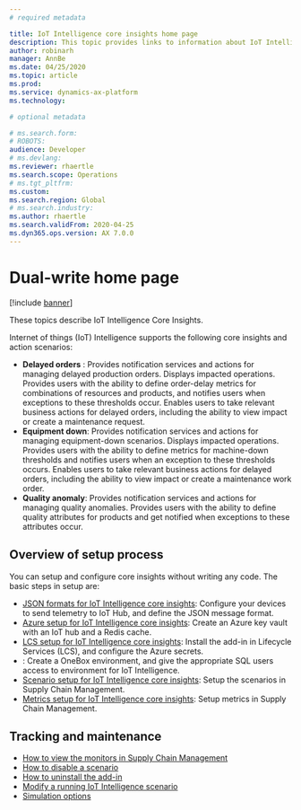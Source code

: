 ```yaml
---
# required metadata

title: IoT Intelligence core insights home page
description: This topic provides links to information about IoT Intelligence.
author: robinarh
manager: AnnBe
ms.date: 04/25/2020
ms.topic: article
ms.prod: 
ms.service: dynamics-ax-platform
ms.technology: 

# optional metadata

# ms.search.form: 
# ROBOTS: 
audience: Developer
# ms.devlang: 
ms.reviewer: rhaertle
ms.search.scope: Operations
# ms.tgt_pltfrm: 
ms.custom:
ms.search.region: Global
# ms.search.industry: 
ms.author: rhaertle
ms.search.validFrom: 2020-04-25
ms.dyn365.ops.version: AX 7.0.0
---
```


# Dual-write home page

[!include [banner](../../includes/banner.md)]

These topics describe IoT Intelligence Core Insights.

Internet of things (IoT) Intelligence supports the following core insights and action scenarios:

+ **Delayed orders** : Provides notification services and actions for managing delayed production orders. Displays impacted operations. Provides users with the ability to define order-delay metrics for combinations of resources and products, and notifies users when exceptions to these thresholds occur. Enables users to take relevant business actions for delayed orders, including the ability to view impact or create a maintenance request.
+ **Equipment down**: Provides notification services and actions for managing equipment-down scenarios. Displays impacted operations. Provides users with the ability to define metrics for machine-down thresholds and notifies users when an exception to these thresholds occurs. Enables users to take relevant business actions for delayed orders, including the ability to view impact or create a maintenance work order.
+ **Quality anomaly**: Provides notification services and actions for managing quality anomalies. Provides users with the ability to define quality attributes for products and get notified when exceptions to these attributes occur.

## Overview of setup process

You can setup and configure core insights without writing any code. The basic steps in setup are:

+ [JSON formats for IoT Intelligence core insights](iot-json-setup.md): Configure your devices to send telemetry to IoT Hub, and define the JSON message format.
+ [Azure setup for IoT Intelligence core insights](iot-azure-setup.md): Create an Azure key vault with an IoT hub and a Redis cache.
+ [LCS setup for IoT Intelligence core insights](iot-lcs-setup.md): Install the add-in in Lifecycle Services (LCS), and configure the Azure secrets.
+ [](): Create a OneBox environment, and give the appropriate SQL users access to environment for IoT Intelligence.
+ [Scenario setup for IoT Intelligence core insights](iot-scenario-setup.md): Setup the scenarios in Supply Chain Management.
+ [Metrics setup for IoT Intelligence core insights](iot-metrics-setup.md): Setup metrics in Supply Chain Management.

## Tracking and maintenance

+ [How to view the monitors in Supply Chain Management](iot-management.md#)
+ [How to disable a scenario](iot-management.md#)
+ [How to uninstall the add-in](iot-management.md#)
+ [Modify a running IoT Intelligence scenario](iot-management.md#)
+ [Simulation options](iot-management.md#)
